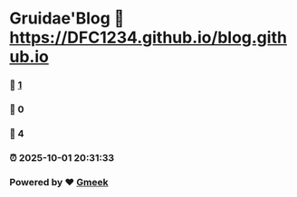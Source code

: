# Gruidae'Blog :link: https://DFC1234.github.io/blog.github.io 
### :page_facing_up: [1](https://DFC1234.github.io/blog.github.io/tag.html) 
### :speech_balloon: 0 
### :hibiscus: 4 
### :alarm_clock: 2025-10-01 20:31:33 
### Powered by :heart: [Gmeek](https://github.com/Meekdai/Gmeek)
